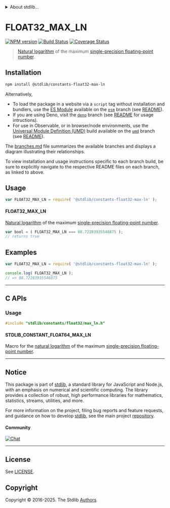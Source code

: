 <!--

@license Apache-2.0

Copyright (c) 2025 The Stdlib Authors.

Licensed under the Apache License, Version 2.0 (the "License");
you may not use this file except in compliance with the License.
You may obtain a copy of the License at

   http://www.apache.org/licenses/LICENSE-2.0

Unless required by applicable law or agreed to in writing, software
distributed under the License is distributed on an "AS IS" BASIS,
WITHOUT WARRANTIES OR CONDITIONS OF ANY KIND, either express or implied.
See the License for the specific language governing permissions and
limitations under the License.

-->


<details>
  <summary>
    About stdlib...
  </summary>
  <p>We believe in a future in which the web is a preferred environment for numerical computation. To help realize this future, we've built stdlib. stdlib is a standard library, with an emphasis on numerical and scientific computation, written in JavaScript (and C) for execution in browsers and in Node.js.</p>
  <p>The library is fully decomposable, being architected in such a way that you can swap out and mix and match APIs and functionality to cater to your exact preferences and use cases.</p>
  <p>When you use stdlib, you can be absolutely certain that you are using the most thorough, rigorous, well-written, studied, documented, tested, measured, and high-quality code out there.</p>
  <p>To join us in bringing numerical computing to the web, get started by checking us out on <a href="https://github.com/stdlib-js/stdlib">GitHub</a>, and please consider <a href="https://opencollective.com/stdlib">financially supporting stdlib</a>. We greatly appreciate your continued support!</p>
</details>

# FLOAT32_MAX_LN

[![NPM version][npm-image]][npm-url] [![Build Status][test-image]][test-url] [![Coverage Status][coverage-image]][coverage-url] <!-- [![dependencies][dependencies-image]][dependencies-url] -->

> [Natural logarithm][natural-logarithm] of the maximum [single-precision floating-point number][ieee754].

<section class="installation">

## Installation

```bash
npm install @stdlib/constants-float32-max-ln
```

Alternatively,

-   To load the package in a website via a `script` tag without installation and bundlers, use the [ES Module][es-module] available on the [`esm`][esm-url] branch (see [README][esm-readme]).
-   If you are using Deno, visit the [`deno`][deno-url] branch (see [README][deno-readme] for usage intructions).
-   For use in Observable, or in browser/node environments, use the [Universal Module Definition (UMD)][umd] build available on the [`umd`][umd-url] branch (see [README][umd-readme]).

The [branches.md][branches-url] file summarizes the available branches and displays a diagram illustrating their relationships.

To view installation and usage instructions specific to each branch build, be sure to explicitly navigate to the respective README files on each branch, as linked to above.

</section>

<section class="usage">

## Usage

```javascript
var FLOAT32_MAX_LN = require( '@stdlib/constants-float32-max-ln' );
```

#### FLOAT32_MAX_LN

[Natural logarithm][natural-logarithm] of the maximum [single-precision floating-point number][ieee754].

```javascript
var bool = ( FLOAT32_MAX_LN === 88.72283935546875 );
// returns true
```

</section>

<!-- /.usage -->

<section class="examples">

## Examples

<!-- TODO: better example -->

<!-- eslint no-undef: "error" -->

```javascript
var FLOAT32_MAX_LN = require( '@stdlib/constants-float32-max-ln' );

console.log( FLOAT32_MAX_LN );
// => 88.72283935546875
```

</section>

<!-- /.examples -->

<!-- C interface documentation. -->

* * *

<section class="c">

## C APIs

<!-- Section to include introductory text. Make sure to keep an empty line after the intro `section` element and another before the `/section` close. -->

<section class="intro">

</section>

<!-- /.intro -->

<!-- C usage documentation. -->

<section class="usage">

### Usage

```c
#include "stdlib/constants/float32/max_ln.h"
```

#### STDLIB_CONSTANT_FLOAT64_MAX_LN

Macro for the [natural logarithm][natural-logarithm] of the maximum [single-precision floating-point number][ieee754].

</section>

<!-- /.usage -->

<!-- C API usage notes. Make sure to keep an empty line after the `section` element and another before the `/section` close. -->

<section class="notes">

</section>

<!-- /.notes -->

<!-- C API usage examples. -->

<section class="examples">

</section>

<!-- /.examples -->

</section>

<!-- /.c -->

<!-- Section for related `stdlib` packages. Do not manually edit this section, as it is automatically populated. -->

<section class="related">

</section>

<!-- /.related -->

<!-- Section for all links. Make sure to keep an empty line after the `section` element and another before the `/section` close. -->


<section class="main-repo" >

* * *

## Notice

This package is part of [stdlib][stdlib], a standard library for JavaScript and Node.js, with an emphasis on numerical and scientific computing. The library provides a collection of robust, high performance libraries for mathematics, statistics, streams, utilities, and more.

For more information on the project, filing bug reports and feature requests, and guidance on how to develop [stdlib][stdlib], see the main project [repository][stdlib].

#### Community

[![Chat][chat-image]][chat-url]

---

## License

See [LICENSE][stdlib-license].


## Copyright

Copyright &copy; 2016-2025. The Stdlib [Authors][stdlib-authors].

</section>

<!-- /.stdlib -->

<!-- Section for all links. Make sure to keep an empty line after the `section` element and another before the `/section` close. -->

<section class="links">

[npm-image]: http://img.shields.io/npm/v/@stdlib/constants-float32-max-ln.svg
[npm-url]: https://npmjs.org/package/@stdlib/constants-float32-max-ln

[test-image]: https://github.com/stdlib-js/constants-float32-max-ln/actions/workflows/test.yml/badge.svg?branch=main
[test-url]: https://github.com/stdlib-js/constants-float32-max-ln/actions/workflows/test.yml?query=branch:main

[coverage-image]: https://img.shields.io/codecov/c/github/stdlib-js/constants-float32-max-ln/main.svg
[coverage-url]: https://codecov.io/github/stdlib-js/constants-float32-max-ln?branch=main

<!--

[dependencies-image]: https://img.shields.io/david/stdlib-js/constants-float32-max-ln.svg
[dependencies-url]: https://david-dm.org/stdlib-js/constants-float32-max-ln/main

-->

[chat-image]: https://img.shields.io/gitter/room/stdlib-js/stdlib.svg
[chat-url]: https://app.gitter.im/#/room/#stdlib-js_stdlib:gitter.im

[stdlib]: https://github.com/stdlib-js/stdlib

[stdlib-authors]: https://github.com/stdlib-js/stdlib/graphs/contributors

[umd]: https://github.com/umdjs/umd
[es-module]: https://developer.mozilla.org/en-US/docs/Web/JavaScript/Guide/Modules

[deno-url]: https://github.com/stdlib-js/constants-float32-max-ln/tree/deno
[deno-readme]: https://github.com/stdlib-js/constants-float32-max-ln/blob/deno/README.md
[umd-url]: https://github.com/stdlib-js/constants-float32-max-ln/tree/umd
[umd-readme]: https://github.com/stdlib-js/constants-float32-max-ln/blob/umd/README.md
[esm-url]: https://github.com/stdlib-js/constants-float32-max-ln/tree/esm
[esm-readme]: https://github.com/stdlib-js/constants-float32-max-ln/blob/esm/README.md
[branches-url]: https://github.com/stdlib-js/constants-float32-max-ln/blob/main/branches.md

[stdlib-license]: https://raw.githubusercontent.com/stdlib-js/constants-float32-max-ln/main/LICENSE

[ieee754]: https://en.wikipedia.org/wiki/IEEE_754-1985

[natural-logarithm]: https://en.wikipedia.org/wiki/Natural_logarithm

</section>

<!-- /.links -->
